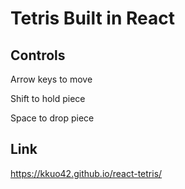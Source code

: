 Tetris Built in React
======

Controls
--------
Arrow keys to move

Shift to hold piece

Space to drop piece


Link
------
https://kkuo42.github.io/react-tetris/
